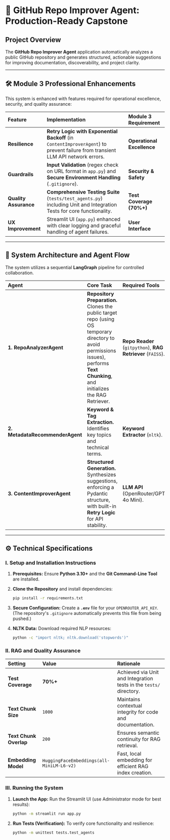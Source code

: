 # 🚀 GitHub Repo Improver Agent: Production-Ready Capstone

## Project Overview

The **GitHub Repo Improver Agent** application automatically analyzes a public GitHub repository and generates structured, actionable suggestions for improving documentation, discoverability, and project clarity.

---

## 🛠️ Module 3 Professional Enhancements

This system is enhanced with features required for operational excellence, security, and quality assurance:

| Feature | Implementation | Module 3 Requirement |
| :--- | :--- | :--- |
| **Resilience** | **Retry Logic with Exponential Backoff** (in `ContentImproverAgent`) to prevent failure from transient LLM API network errors. | **Operational Excellence** |
| **Guardrails** | **Input Validation** (regex check on URL format in `app.py`) and **Secure Environment Handling** (`.gitignore`). | **Security & Safety** |
| **Quality Assurance** | **Comprehensive Testing Suite** (`tests/test_agents.py`) including Unit and Integration Tests for core functionality. | **Test Coverage (70%+)** |
| **UX Improvement** | Streamlit UI (`app.py`) enhanced with clear logging and graceful handling of agent failures. | **User Interface** |

---

## 🧠 System Architecture and Agent Flow

The system utilizes a sequential **LangGraph** pipeline for controlled collaboration.

| Agent | Core Task | Required Tools |
| :--- | :--- | :--- |
| **1. RepoAnalyzerAgent** | **Repository Preparation.** Clones the public target repo (using OS temporary directory to avoid permissions issues), performs **Text Chunking**, and initializes the RAG Retriever. | **Repo Reader** (`gitpython`), **RAG Retriever** (`FAISS`). |
| **2. MetadataRecommenderAgent** | **Keyword & Tag Extraction.** Identifies key topics and technical terms. | **Keyword Extractor** (`nltk`). |
| **3. ContentImproverAgent** | **Structured Generation.** Synthesizes suggestions, enforcing a Pydantic structure, with built-in **Retry Logic** for API stability. | **LLM API** (OpenRouter/GPT-4o Mini). |

---

## ⚙️ Technical Specifications

### I. Setup and Installation Instructions

1.  **Prerequisites:** Ensure **Python 3.10+** and the **Git Command-Line Tool** are installed.

2.  **Clone the Repository** and install dependencies:

    ```bash
    pip install -r requirements.txt
    ```

3.  **Secure Configuration:** Create a **`.env`** file for your `OPENROUTER_API_KEY`. (The repository's `.gitignore` automatically prevents this file from being pushed.)

4.  **NLTK Data:** Download required NLP resources:

    ```bash
    python -c "import nltk; nltk.download('stopwords')"
    ```

### II. RAG and Quality Assurance

| Setting | Value | Rationale |
| :--- | :--- | :--- |
| **Test Coverage** | **70%+** | Achieved via Unit and Integration tests in the `tests/` directory. |
| **Text Chunk Size** | `1000` | Maintains contextual integrity for code and documentation. |
| **Text Chunk Overlap** | `200` | Ensures semantic continuity for RAG retrieval. |
| **Embedding Model** | `HuggingFaceEmbeddings(all-MiniLM-L6-v2)` | Fast, local embedding for efficient RAG index creation. |

### III. Running the System

1.  **Launch the App:** Run the Streamlit UI (use Administrator mode for best results):

    ```bash
    python -m streamlit run app.py
    ```

2.  **Run Tests (Verification):** To verify core functionality and resilience:

    ```bash
    python -m unittest tests.test_agents
    ```
